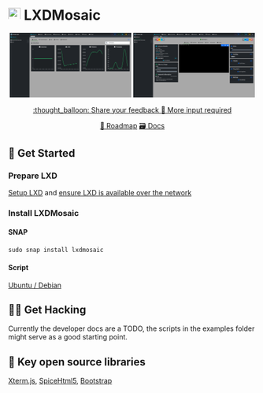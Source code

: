 # <img src="https://raw.githubusercontent.com/turtle0x1/LxdMosaic/master/src/assets/lxdMosaic/logo.png" height="25" width="25"> LXDMosaic
<p align="center">
    <img src="examples/README/1_Home_View.png" width="49%"> <img src="examples/README/2_Instance_View.png" width="49%">
</p>

<p align="center">
<a href="https://github.com/turtle0x1/LxdMosaic/issues/new?assignees=&labels=&template=feature_request.md&title=">:thought_balloon: Share your feedback </a>
<a href="https://github.com/turtle0x1/LxdMosaic/labels/more%20input%20required">📢 More input required </a>
</p>
<p align="center">
<a href="https://github.com/turtle0x1/LxdMosaic/milestones">🎯  Roadmap</a>
<a href="https://lxdmosaic.readthedocs.io/en/latest/">🗃️ Docs</a>
</p>

## 🛫 Get Started
### Prepare LXD
<a href="https://lxdmosaic.readthedocs.io/en/latest/Installation/#initialise-lxd">Setup LXD</a> and <a href="https://lxdmosaic.readthedocs.io/en/latest/Installation/#make-lxd-available-over-the-network">ensure LXD is available over the network</a>

### Install LXDMosaic

#### SNAP

`sudo snap install lxdmosaic`

#### Script

[Ubuntu / Debian](https://lxdmosaic.readthedocs.io/en/latest/Installation/#installing-lxdmosaic-ubuntu)

## :male_detective: Get Hacking

Currently the developer docs are a TODO, the scripts in the examples folder might serve as a good starting point.

## :key: Key open source libraries

<a href="https://xtermjs.org/">Xterm.js</a>, <a href="https://www.spice-space.org/spice-html5.html">SpiceHtml5</a>, <a href="https://getbootstrap.com/">Bootstrap</a>
